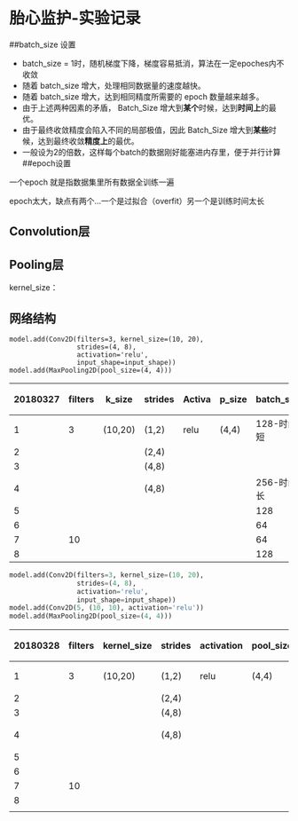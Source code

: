 # 胎心监护-实验记录

##batch_size 设置

- batch_size = 1时，随机梯度下降，梯度容易抵消，算法在一定epoches内不收敛
- 随着 batch_size 增大，处理相同数据量的速度越快。
- 随着 batch_size 增大，达到相同精度所需要的 epoch 数量越来越多。
- 由于上述两种因素的矛盾， Batch_Size 增大到**某个**时候，达到**时间上**的最优。
- 由于最终收敛精度会陷入不同的局部极值，因此 Batch_Size 增大到**某些**时候，达到最终收敛**精度上**的最优。
- 一般设为2的倍数，这样每个batch的数据刚好能塞进内存里，便于并行计算
##epoch设置

一个epoch 就是指数据集里所有数据全训练一遍

epoch太大，缺点有两个…一个是过拟合（overfit）另一个是训练时间太长

## Convolution层





## Pooling层

kernel_size：



## 网络结构



```
model.add(Conv2D(filters=3, kernel_size=(10, 20),
                 strides=(4, 8),
                 activation='relu',
                 input_shape=input_shape))
model.add(MaxPooling2D(pool_size=(4, 4)))
```

| 20180327 | filters | k_size  | strides | Activa | p_size | batch_size | epoch | Score  | 备注 |
| -------- | ------- | ------- | ------- | ------ | ------ | ---------- | ----- | ------ | ---- |
| 1        | 3       | (10,20) | (1,2)   | relu   | (4,4)  | 128-时间短 | 10    | 0.6552 |      |
| 2        |         |         | (2,4)   |        |        |            |       | 0.6776 |      |
| 3        |         |         | (4,8)   |        |        |            |       | 0.6790 |      |
| 4        |         |         | (4,8)   |        |        | 256-时间长 |       | 0.6841 |      |
| 5        |         |         |         |        |        | 128        | 20    | 0.6951 |      |
| 6        |         |         |         |        |        | 64         | 10    | 0.6901 |      |
| 7        | 10      |         |         |        |        | 64         |       | 0.6763 |      |
| 8        |         |         |         |        |        | 128        |       | 0.6894 |      |

```python
model.add(Conv2D(filters=3, kernel_size=(10, 20),
                 strides=(4, 8),
                 activation='relu',
                 input_shape=input_shape))
model.add(Conv2D(5, (10, 10), activation='relu'))
model.add(MaxPooling2D(pool_size=(4, 4)))
```

| 20180328 | filters | kernel_size | strides | activation | pool_size | batch_size | epoch | Score  | 备注 |
| -------- | ------- | ----------- | ------- | ---------- | --------- | ---------- | ----- | ------ | ---- |
| 1        | 3       | (10,20)     | (1,2)   | relu       | (4,4)     | 128-时间短 | 10    | 0.6552 |      |
| 2        |         |             | (2,4)   |            |           |            |       | 0.6776 |      |
| 3        |         |             | (4,8)   |            |           |            |       | 0.6790 |      |
| 4        |         |             | (4,8)   |            |           | 256-时间长 |       | 0.6841 |      |
| 5        |         |             |         |            |           | 128        | 20    | 0.6951 |      |
| 6        |         |             |         |            |           | 64         | 10    | 0.6901 |      |
| 7        | 10      |             |         |            |           | 64         |       | 0.6763 |      |
| 8        |         |             |         |            |           |            |       | 0.6894 |      |
|          |         |             |         |            |           |            |       |        |      |